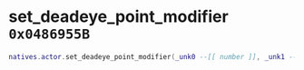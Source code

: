 # set_deadeye_point_modifier `0x0486955B`

```lua
natives.actor.set_deadeye_point_modifier(_unk0 --[[ number ]], _unk1 --[[ number ]])
```
